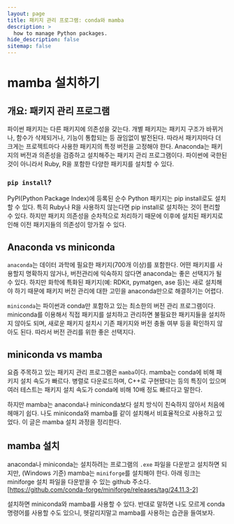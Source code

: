 ```yaml
---
layout: page
title: 패키지 관리 프로그램: conda와 mamba
description: >
  how to manage Python packages.
hide_description: false
sitemap: false
---
```


# mamba 설치하기

## 개요: 패키지 관리 프로그램
파이썬 패키지는 다른 패키지에 의존성을 갖는다. 개별 패키지는 패키지 구조가 바뀌거나, 함수가 삭제되거나, 기능이 통합되는 등 끊임없이 발전된다. 따라서 패키지마다 더 크게는 프로젝트마다 사용한 패키지의 특정 버전을 고정해야 한다. Anaconda는 패키지의 버전과 의존성을 검증하고 설치해주는 패키지 관리 프로그램이다. 파이썬에 국한된 것이 아니라서 Ruby, R을 포함한 다양한 패키지를 설치할 수 있다.

### `pip install`?
PyPI(Python Package Index)에 등록된 순수 Python 패키지는 pip install로도 설치할 수 있다. 특히 Ruby나 R을 사용하지 않는다면 pip install로 설치하는 것이 편리할 수 있다. 하지만 패키지 의존성을 순차적으로 처리하기 때문에 이후에 설치된 패키지로 인해 이전 패키지들의 의존성이 망가질 수 있다.

## Anaconda vs miniconda
`anaconda`는 데이터 과학에 필요한 패키지(700개 이상)를 포함한다. 어떤 패키지를 사용할지 명확하지 않거나, 버전관리에 익숙하지 않다면 anaconda는 좋은 선택지가 될 수 있다. 하지만 화학에 특화된 패키지(예: RDKit, pymatgen, ase 등)는 새로 설치해야 하기 때문에 패키지 버전 관리에 대한 고민을 anaconda만으로 해결하기는 어렵다.

`miniconda`는 파이썬과 conda만 포함하고 있는 최소한의 버전 관리 프로그램이다. miniconda를 이용해서 직접 패키지를 설치하고 관리하면 불필요한 패키지들을 설치하지 않아도 되며, 새로운 패키지 설치시 기존 패키지와 버전 충돌 여부 등을 확인하지 않아도 된다. 따라서 버전 관리를 위한 좋은 선택지다.

## miniconda vs mamba
요즘 주목하고 있는 패키지 관리 프로그램은 `mamba`이다. mamba는 conda에 비해 패키지 설치 속도가 빠르다. 병렬로 다운로드하며, C++로 구현됐다는 등의 특징이 있으며 여러 테스트는 패키지 설치 속도가 conda에 비해 10배 정도 빠르다고 말한다.

하지만 mamba는 anaconda나 miniconda보다 설치 방식이 친숙하지 않아서 처음에 헤매기 쉽다. 나도 miniconda와 mamba를 같이 설치해서 비효율적으로 사용하고 있었다. 이 글은 mamba 설치 과정을 정리한다.

## mamba 설치
anaconda나 miniconda는 설치하려는 프로그램의 `.exe` 파일을 다운받고 설치하면 되지만, (Windows 기준) mamba는 `miniforge`를 설치해야 한다.
아래 링크는 miniforge 설치 파일을 다운받을 수 있는 github 주소다.
[https://github.com/conda-forge/miniforge/releases/tag/24.11.3-2]

설치하면 miniconda와 mamba를 사용할 수 있다. 반대로 말하면 나도 모르게 conda 명령어를 사용할 수도 있으니, 헷갈리지말고 mamba를 사용하는 습관을 들여보자.